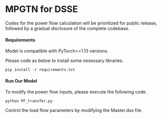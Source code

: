 # MPGTN for DSSE

Codes for the power flow calculation will be prioritized for public release, followed by a gradual disclosure of the complete codebase.

#### Requirements

Model is compatible with PyTorch==1.13 versions.

Please code as below to install some nesessary libraries.

```
pip install -r requirements.txt
```



#### Run Our Model

To modify the power flow inputs, please execute the following code.

```
python PF_transfer.py 
```

Control the load flow parameters by modifying the Master.dss file.
